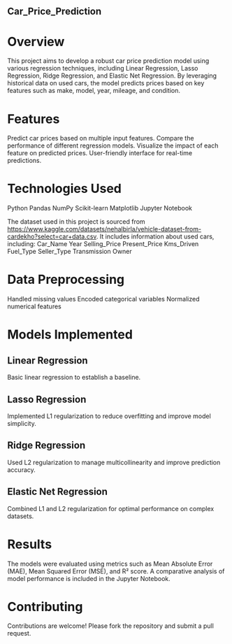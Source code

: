 ## Car_Price_Prediction
# Overview
This project aims to develop a robust car price prediction model using various regression techniques, including Linear Regression, Lasso Regression, Ridge Regression, and Elastic Net Regression. By leveraging historical data on used cars, the model predicts prices based on key features such as make, model, year, mileage, and condition.
# Features
Predict car prices based on multiple input features.
Compare the performance of different regression models.
Visualize the impact of each feature on predicted prices.
User-friendly interface for real-time predictions.
# Technologies Used
Python
Pandas
NumPy
Scikit-learn
Matplotlib
Jupyter Notebook

The dataset used in this project is sourced from https://www.kaggle.com/datasets/nehalbirla/vehicle-dataset-from-cardekho?select=car+data.csv. It includes information about used cars, including:
Car_Name
Year
Selling_Price
Present_Price
Kms_Driven
Fuel_Type
Seller_Type
Transmission
Owner

# Data Preprocessing
Handled missing values
Encoded categorical variables
Normalized numerical features

# Models Implemented
## Linear Regression
Basic linear regression to establish a baseline.

## Lasso Regression
Implemented L1 regularization to reduce overfitting and improve model simplicity.

## Ridge Regression
Used L2 regularization to manage multicollinearity and improve prediction accuracy.

## Elastic Net Regression
Combined L1 and L2 regularization for optimal performance on complex datasets.

# Results
The models were evaluated using metrics such as Mean Absolute Error (MAE), Mean Squared Error (MSE), and R² score. A comparative analysis of model performance is included in the Jupyter Notebook.

# Contributing
Contributions are welcome! Please fork the repository and submit a pull request.
